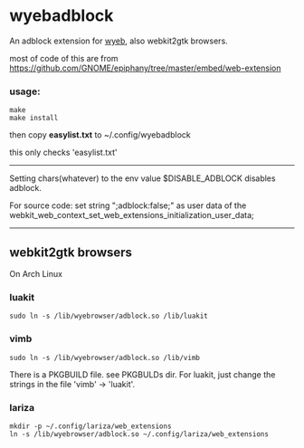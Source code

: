 # wyebadblock
An adblock extension for [wyeb](https://github.com/jun7/wyeb), also webkit2gtk browsers.

most of code of this are from https://github.com/GNOME/epiphany/tree/master/embed/web-extension


### usage:

    make
    make install

then
copy **easylist.txt** to ~/.config/wyebadblock

this only checks 'easylist.txt'


---

Setting chars(whatever) to the env value $DISABLE_ADBLOCK disables adblock.

For source code:
set string ";adblock:false;" as user data of the
webkit_web_context_set_web_extensions_initialization_user_data;


---

## webkit2gtk browsers
On Arch Linux

### luakit

	sudo ln -s /lib/wyebrowser/adblock.so /lib/luakit

### vimb

	sudo ln -s /lib/wyebrowser/adblock.so /lib/vimb
	
There is a PKGBUILD file. see PKGBULDs dir.
For luakit, just change the strings in the file 'vimb' -> 'luakit'.

### lariza

	mkdir -p ~/.config/lariza/web_extensions
	ln -s /lib/wyebrowser/adblock.so ~/.config/lariza/web_extensions

